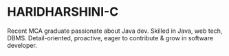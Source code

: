 # HARIDHARSHINI-C
Recent MCA graduate passionate about Java dev. Skilled in Java, web tech, DBMS. Detail-oriented, proactive, eager to contribute &amp; grow in software developer.
